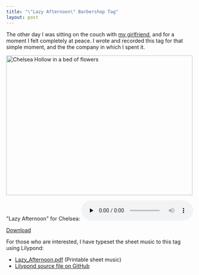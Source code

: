 ```yaml
---
title: "\"Lazy Afternoon\" Barbershop Tag"
layout: post
---
```


<p style="text-align: left;">The other day I was sitting on the couch with <a href="http://www.chelseahollow.com">my girlfriend</a>, and for a moment I felt completely at peace. I wrote and recorded this tag for that simple moment, and the the company in which I spent it.</p>
<a href="{{ site.url }}/uploads/2009/06/n695475033_6330053_5271599.jpg"><img class="size-large wp-image-554 aligncenter" title="n695475033_6330053_5271599" src="{{ site.url }}/uploads/2009/06/n695475033_6330053_5271599-500x375.jpg" alt="Chelsea Hollow in a bed of flowers" width="500" height="375" /></a>

"Lazy Afternoon" for Chelsea: <audio id="wp_mep_26" src="{{ site.url }}/uploads/2009/06/Lazy-Afternoon.mp3" type="audio/mp3"    controls="controls" preload="none"  ></audio>

<a href="{{ site.url }}/uploads/2009/06/Lazy-Afternoon.mp3">Download</a>
<p style="text-align: left;">For those who are interested, I have typeset the sheet music to this tag using Lilypond:<a href="{{ site.url }}/uploads/2009/06/Lazy_Afternoon.pdf"></a></p>

- <a href="{{ site.url }}/uploads/2009/06/Lazy_Afternoon.pdf">Lazy_Afternoon.pdf</a> (Printable sheet music)
- <a href="https://github.com/captbaritone/eldredge-lazy_afternoon">Lilypond source file on GitHub</a>
